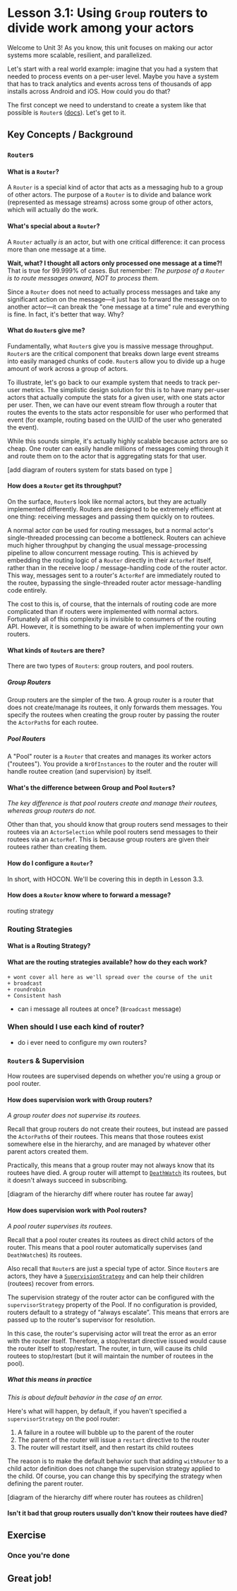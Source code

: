 # Lesson 3.1: Using `Group` routers to divide work among your actors
Welcome to Unit 3! As you know, this unit focuses on making our actor systems more scalable, resilient, and parallelized.

Let's start with a real world example: imagine that you had a system that needed to process events on a per-user level. Maybe you have a system that has to track analytics and events across tens of thousands of app installs across Android and iOS. How could you do that?

The first concept we need to understand to create a system like that possible is `Router`s ([docs](http://getakka.net/wiki/Routing)). Let's get to it.

## Key Concepts / Background
### `Router`s
#### What is a `Router`?
A `Router` is a special kind of actor that acts as a messaging hub to a group of other actors. The purpose of a `Router` is to divide and balance work (represented as message streams) across some group of other actors, which will actually do the work.

#### What's special about a `Router`?
A `Router` actually *is* an actor, but with one critical difference: it can process more than one message at a time.

**Wait, what? I thought all actors only processed one message at a time?!**
That is true for 99.999% of cases. But remember: *The purpose of a `Router` is to route messages onward, NOT to process them.*

Since a `Router` does not need to actually process messages and take any significant action on the message—it just has to forward the message on to another actor—it can break the "one message at a time" rule and everything is fine. In fact, it's better that way. Why?

#### What do `Router`s give me?
Fundamentally, what `Router`s give you is massive message throughput. `Router`s are the critical component that breaks down large event streams into easily managed chunks of code. `Router`s allow you to divide up a huge amount of work across a group of actors.

To illustrate, let's go back to our example system that needs to track per-user metrics. The simplistic design solution for this is to have many per-user actors that actually compute the stats for a given user, with one stats actor per user. Then, we can have our event stream flow through a router that routes the events to the stats actor responsible for user who performed that event (for example, routing based on the UUID of the user who generated the event).

While this sounds simple, it's actually highly scalable because actors are so cheap. One router can easily handle millions of messages coming through it and route them on to the actor that is aggregating stats for that user.

[add diagram of routers system for stats based on type ]

#### How does a `Router` get its throughput?
On the surface, `Router`s look like normal actors, but they are actually implemented differently. Routers are designed to be extremely efficient at one thing: receiving messages and passing them quickly on to routees.

A normal actor *can* be used for routing messages, but a normal actor's single-threaded processing can become a bottleneck. Routers can achieve much higher throughput by changing the usual message-processing pipeline to allow concurrent message routing. This is achieved by embedding the routing logic of a `Router` directly in their `ActorRef` itself, rather than in the receive loop / message-handling code of the router actor. This way, messages sent to a router's `ActorRef` are immediately routed to the routee, bypassing the single-threaded router actor message-handling code entirely.

The cost to this is, of course, that the internals of routing code are more complicated than if routers were implemented with normal actors. Fortunately all of this complexity is invisible to consumers of the routing API. However, it is something to be aware of when implementing your own routers.

#### What kinds of `Router`s are there?
There are two types of `Router`s: group routers, and pool routers.

##### Group Routers
Group routers are the simpler of the two. A group router is a router that does not create/manage its routees, it only forwards them messages. You specify the routees when creating the group router by passing the router the `ActorPath`s for each routee.

##### Pool Routers
A "Pool" router is a `Router` that creates and manages its worker actors ("routees"). You provide a `NrOfInstances` to the router and the router will handle routee creation (and supervision) by itself.

#### What's the difference between Group and Pool `Router`s?
*The key difference is that pool routers create and manage their routees, whereas group routers do not.*

Other than that, you should know that group routers send messages to their routees via an `ActorSelection` while pool routers send messages to their routees via an `ActorRef`. This is because group routers are given their routees rather than creating them.

#### How do I configure a `Router`?
In short, with HOCON. We'll be covering this in depth in Lesson 3.3.

#### How does a `Router` know where to forward a message?
routing strategy

### Routing Strategies
#### What is a Routing Strategy?
#### What are the routing strategies available? how do they each work?
    + wont cover all here as we'll spread over the course of the unit
    + broadcast
    + roundrobin
    + Consistent hash

- can i message all routees at once? (`Broadcast` message)


### When should I use each kind of router?
+ do i ever need to configure my own routers?

### `Router`s & Supervision
How routees are supervised depends on whether you're using a group or pool router.

#### How does supervision work with Group routers?
*A group router does not supervise its routees.*

Recall that group routers do not create their routees, but instead are passed the `ActorPath`s of their routees. This means that those routees exist somewhere else in the hierarchy, and are managed by whatever other parent actors created them.

Practically, this means that a group router may not always know that its routees have died. A group router will attempt to [`DeathWatch`](http://getakka.net/wiki/Supervision#what-lifecycle-monitoring-means) its routees, but it doesn't always succeed in subscribing.

[diagram of the hierarchy diff where router has routee far away]

#### How does supervision work with Pool routers?
*A pool router supervises its routees.*

Recall that a pool router creates its routees as direct child actors of the router. This means that a pool router automatically supervises (and `DeathWatch`es) its routees.

Also recall that `Router`s are just a special type of actor. Since `Router`s are actors, they have a [`SupervisionStrategy`](https://github.com/petabridge/akka-bootcamp/tree/master/src/Unit-1/lesson4#supervision-directives) and can help their children (routees) recover from errors.

The supervision strategy of the router actor can be configured with the `supervisorStrategy` property of the Pool. If no configuration is provided, routers default to a strategy of “always escalate”. This means that errors are passed up to the router's supervisor for resolution.

In this case, the router's supervising actor will treat the error as an error with the router itself. Therefore, a stop/restart directive issued would cause the router itself to stop/restart. The router, in turn, will cause its child routees to stop/restart (but it will maintain the number of routees in the pool).

##### What this means in practice
*This is about default behavior in the case of an error.*

Here's what will happen, by default, if you haven't specified a `supervisorStrategy` on the pool router:

1. A failure in a routee will bubble up to the parent of the router
2. The parent of the router will issue a `restart` directive to the router
3. The router will restart itself, and then restart its child routees

The reason is to make the default behavior such that adding `withRouter` to a child actor definition does not change the supervision strategy applied to the child. Of course, you can change this by specifying the strategy when defining the parent router.

[diagram of the hierarchy diff where router has routees as children]

#### Isn't it bad that group routers usually don't know their routees have died?

## Exercise

### Once you're done

## Great job!
